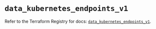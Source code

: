 # `data_kubernetes_endpoints_v1`

Refer to the Terraform Registry for docs: [`data_kubernetes_endpoints_v1`](https://registry.terraform.io/providers/hashicorp/kubernetes/2.27.0/docs/data-sources/endpoints_v1).
